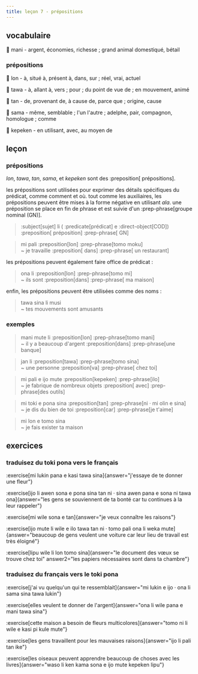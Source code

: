 ```yaml
---
title: leçon 7 - prépositions 
---
```

## vocabulaire
󱤲 mani - argent, économies, richesse ; grand animal domestiqué, bétail

### prépositions
󱤬 lon - à, situé à, présent à, dans, sur ; réel, vrai, actuel

󱥩 tawa - à, allant à, vers ; pour ; du point de vue de ; en mouvement, animé

󱥧 tan - de, provenant de, à cause de, parce que ; origine, cause

󱥖 sama - même, semblable ; l'un l'autre ; adelphe, pair, compagnon, homologue ; comme

󱤙 kepeken - en utilisant, avec, au moyen de


## leçon
### prépositions
*lon*, *tawa*, *tan*, *sama*, et *kepeken* sont des :preposition[ prépositions].

les prépositions sont utilisées pour exprimer des détails spécifiques du prédicat, comme comment et où. tout comme les auxiliaires, les prépositions peuvent être mises à la forme négative en utilisant *ala*. une préposition se place en fin de phrase et est suivie d'un :prep-phrase[groupe nominal (GN)]. 

> :subject[sujet] li ( :predicate[prédicat] e :direct-object[COD]) :preposition[ préposition] :prep-phrase[ GN]

> mi pali :preposition[lon] :prep-phrase[tomo moku] \
> ~ je travaille :preposition[ dans] :prep-phrase[ un restaurant]

les prépositions peuvent également faire office de prédicat :

> ona li :preposition[lon] :prep-phrase[tomo mi] \
> ~ ils sont :preposition[dans] :prep-phrase[ ma maison]

enfin, les prépositions peuvent être utilisées comme des noms :

> tawa sina li musi \
> ~ tes mouvements sont amusants

### exemples
> mani mute li :preposition[lon] :prep-phrase[tomo mani] \
> ~ il y a beaucoup d'argent :preposition[dans] :prep-phrase[une banque]

> jan li :preposition[tawa] :prep-phrase[tomo sina] \
> ~ une personne :preposition[va] :prep-phrase[ chez toi]

> mi pali e ijo mute :preposition[kepeken] :prep-phrase[ilo] \
> ~ je fabrique de nombreux objets :preposition[ avec] :prep-phrase[des outils]

> mi toki e pona sina :preposition[tan] :prep-phrase[ni · mi olin e sina] \
> ~ je dis du bien de toi :preposition[car] :prep-phrase[je t'aime]

> mi lon e tomo sina \
> ~ je fais exister ta maison

## exercices
### traduisez du toki pona vers le français
:exercise[mi lukin pana e kasi tawa sina]{answer="j'essaye de te donner une fleur"}

:exercise[ijo li awen sona e pona sina tan ni · sina awen pana e sona ni tawa ona]{answer="les gens se souviennent de ta bonté car tu continues à la leur rappeler"}

:exercise[mi wile sona e tan]{answer="je veux connaître les raisons"}

:exercise[ijo mute li wile e ilo tawa tan ni · tomo pali ona li weka mute]{answer="beaucoup de gens veulent une voiture car leur lieu de travail est très éloigné"}

:exercise[lipu wile li lon tomo sina]{answer="le document des vœux se trouve chez toi" answer2="les papiers nécessaires sont dans ta chambre"}

### traduisez du français vers le toki pona
:exercise[j'ai vu quelqu'un qui te ressemblait]{answer="mi lukin e ijo · ona li sama sina tawa lukin"}

:exercise[elles veulent te donner de l'argent]{answer="ona li wile pana e mani tawa sina"}

:exercise[cette maison a besoin de fleurs multicolores]{answer="tomo ni li wile e kasi pi kule mute"}

:exercise[les gens travaillent pour les mauvaises raisons]{answer="ijo li pali tan ike"}

:exercise[les oiseaux peuvent apprendre beaucoup de choses avec les livres]{answer="waso li ken kama sona e ijo mute kepeken lipu"}